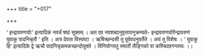 +++
title = "+017"

+++


‘ इन्द्रावरुणयोः' इत्यादिकं नवर्चं षष्ठं सूक्तम् । अत एव नवशब्दानुवृत्तावनुक्रम्यते- इन्द्रावरुणयोरैन्द्रावरुणं युवाकु पादनिचृतौ ' इति । अत्र देवता विस्पष्टा । ऋषिच्छन्दसी तु पूर्ववदनुवर्तेते । अयं तु विशेषः ।  ‘ युवाकु हि' इत्यादिके द्वे ऋचौ पादनिचृन्नामकच्छन्दोयुक्ते । विनियोगस्तु स्मार्तो लैङ्गिको वा कश्चिदवगन्तव्यः ।।